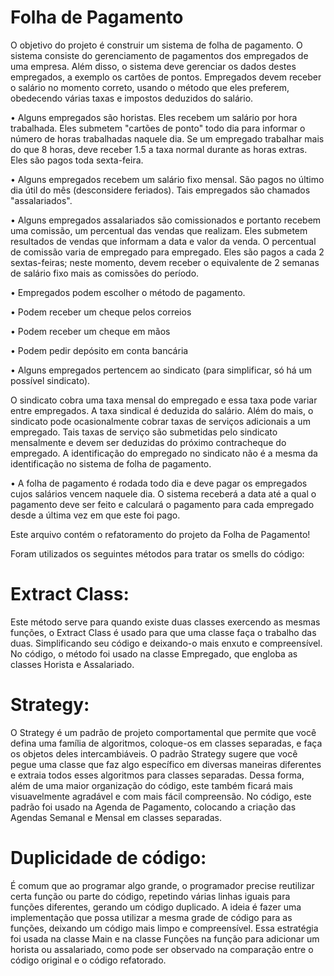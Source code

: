 # Folha de Pagamento

O objetivo do projeto é construir um sistema de folha de pagamento. O sistema consiste do
gerenciamento de pagamentos dos empregados de uma empresa. Além disso, o sistema deve
gerenciar os dados destes empregados, a exemplo os cartões de pontos. Empregados devem receber
o salário no momento correto, usando o método que eles preferem, obedecendo várias taxas e
impostos deduzidos do salário.

• Alguns empregados são horistas. Eles recebem um salário por hora trabalhada. Eles
submetem "cartões de ponto" todo dia para informar o número de horas trabalhadas naquele
dia. Se um empregado trabalhar mais do que 8 horas, deve receber 1.5 a taxa normal
durante as horas extras. Eles são pagos toda sexta-feira.

• Alguns empregados recebem um salário fixo mensal. São pagos no último dia útil do mês
(desconsidere feriados). Tais empregados são chamados "assalariados".

• Alguns empregados assalariados são comissionados e portanto recebem uma comissão, um
percentual das vendas que realizam. Eles submetem resultados de vendas que informam a
data e valor da venda. O percentual de comissão varia de empregado para empregado. Eles
são pagos a cada 2 sextas-feiras; neste momento, devem receber o equivalente de 2 semanas
de salário fixo mais as comissões do período.

• Empregados podem escolher o método de pagamento.

• Podem receber um cheque pelos correios

• Podem receber um cheque em mãos

• Podem pedir depósito em conta bancária

• Alguns empregados pertencem ao sindicato (para simplificar, só há um possível sindicato).

O sindicato cobra uma taxa mensal do empregado e essa taxa pode variar entre
empregados. A taxa sindical é deduzida do salário. Além do mais, o sindicato pode
ocasionalmente cobrar taxas de serviços adicionais a um empregado. Tais taxas de serviço
são submetidas pelo sindicato mensalmente e devem ser deduzidas do próximo
contracheque do empregado. A identificação do empregado no sindicato não é a mesma da
identificação no sistema de folha de pagamento.

• A folha de pagamento é rodada todo dia e deve pagar os empregados cujos salários vencem
naquele dia. O sistema receberá a data até a qual o pagamento deve ser feito e calculará o
pagamento para cada empregado desde a última vez em que este foi pago.

Este arquivo contém o refatoramento do projeto da Folha de Pagamento!

Foram utilizados os seguintes métodos para tratar os smells do código:

# Extract Class:

Este método serve para quando existe duas classes exercendo as mesmas funções, o Extract Class é usado para que uma classe faça o trabalho das duas. Simplificando seu código e deixando-o mais enxuto e compreensível. No código, o método foi usado na classe Empregado, que engloba as classes Horista e Assalariado.

# Strategy:

O Strategy é um padrão de projeto comportamental que permite que você defina uma família de algoritmos, coloque-os em classes separadas, e faça os objetos deles intercambiáveis. O padrão Strategy sugere que você pegue uma classe que faz algo específico em diversas maneiras diferentes e extraia todos esses algoritmos para classes separadas. Dessa forma, além de uma maior organização do código, este também ficará mais visuavelmente agradável e com mais fácil compreensão. No código, este padrão foi usado na Agenda de Pagamento, colocando a criação das Agendas Semanal e Mensal em classes separadas.

# Duplicidade de código:

É comum que ao programar algo grande, o programador precise reutilizar certa função ou parte do código, repetindo várias linhas iguais para funções diferentes, gerando um código duplicado. A ideia é fazer uma implementação que possa utilizar a mesma grade de código para as funções, deixando um código mais limpo e compreensível. Essa estratégia foi usada na classe Main e na classe Funções na função para adicionar um horista ou assalariado, como pode ser observado na comparação entre o código original e o código refatorado.

